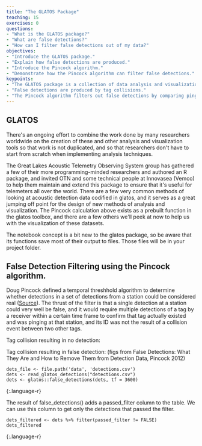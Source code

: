 ```yaml
---
title: "The GLATOS Package"
teaching: 15
exercises: 0
questions:
- "What is the GLATOS package?"
- "What are false detections?"
- "How can I filter false detections out of my data?"
objectives:
- "Introduce the GLATOS package."
- "Explain how false detections are produced."
- "Introduce the Pincock algorithm."
- "Demonstrate how the Pincock algorithm can filter false detections."
keypoints:
- "The GLATOS package is a collection of data analysis and visualization tools."
- "False detections are produced by tag collisions."
- "The Pincock algorithm filters out false detections by comparing pings across nearby stations."
---
```


## GLATOS
There's an ongoing effort to combine the work done by many researchers worldwide on the creation of these and other analysis and visualization tools so that work is not duplicated, and so that researchers don't have to start from scratch when implementing analysis techniques.

The Great Lakes Acoustic Telemetry Observing System group has gathered a few of their more programming-minded researchers and authored an R package, and invited OTN and some technical people at Innovasea (Vemco) to help them maintain and extend this package to ensure that it's useful for telemeters all over the world. There are a few very common methods of looking at acoustic detection data codified in glatos, and it serves as a great jumping off point for the design of new methods of analysis and visualization. The Pincock calculation above exists as a prebuilt function in the glatos toolbox, and there are a few others we'll peek at now to help us with the visualization of these datasets.

The notebook concept is a bit new to the glatos package, so be aware that its functions save most of their output to files. Those files will be in your project folder.

## False Detection Filtering using the Pincock algorithm.

Doug Pincock defined a temporal threshhold algorithm to determine whether detections in a set of detections from a station could be considered real ([Source](https://www.vemco.com/pdf/false_detections.pdf "Link to Pincock Paper")). The thrust of the filter is that a single detection at a station could very well be false, and it would require multiple detections of a tag by a receiver within a certain time frame to confirm that tag actually existed and was pinging at that station, and its ID was not the result of a collision event between two other tags.

Tag collision resulting in no detection:

Tag collision resulting in false detection:
(figs from False Detections: What They Are and How to Remove Them from Detection Data, Pincock 2012)

~~~
dets_file <- file.path('data', 'detections.csv')
dets <- read_glatos_detections("detections.csv")
dets <- glatos::false_detections(dets, tf = 3600)
~~~
{:.language-r}

The result of false_detections() adds a passed_filter column to the table. We can use this column to get only the detections that passed the filter.

~~~
dets_filtered <- dets %>% filter(passed_filter != FALSE)
dets_filtered
~~~
{:.language-r}
